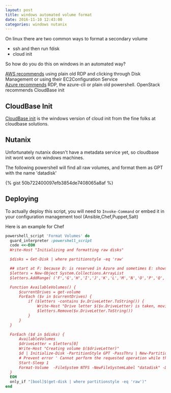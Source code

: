 ```yaml
---
layout: post
title: windows automated volume format
date: 2016-11-10 12:43:00
categories: windows nutanix
---
```


On linux there are two common ways to format a secondary volume

- ssh and then run fdisk
- cloud init

So how do you do this on windows in an automated way? 

[AWS recommends](http://docs.aws.amazon.com/AWSEC2/latest/WindowsGuide/ebs-using-volumes.html) using plain old RDP and clicking through Disk Management or using their EC2Configuration Service   
[Azure recommends](https://azure.microsoft.com/en-us/documentation/articles/virtual-machines-windows-classic-attach-disk/) RDP, the azure-cli or plain old powershell. 
OpenStack recommends CloudBase init  

## CloudBase Init

[CloudBase init](https://cloudbase.it/cloudbase-init/) is the windows version of cloud init from the fine folks at cloudbase solutions.


## Nutanix

Unfortunately nutanix doesn't have a metadata service yet, so cloudbase init wont work on windows machines. 

The following powershell will find all raw volumes, and format them as GPT with the name 'datadisk'


{% gist 50b722400097efb3854de7408065a8af %}


## Deploying

To actually deploy this script, you will need to `Invoke-Command` or embed it in your configuration management tool (Ansible,Chef,Puppet,Salt)

Here is an example for Chef

```ruby
powershell_script 'Format Volumes' do
  guard_interpreter :powershell_script
  code <<-EOH
  Write-Host "Initializing and formatting raw disks"

  $disks = Get-Disk | where partitionstyle -eq 'raw'

  ## start at F: because D: is reserved in Azure and sometimes E: shows up as a CD drive in Azure
  $letters = New-Object System.Collections.ArrayList
  $letters.AddRange( ('F','G','H','I','J','K','L','M','N','O','P','Q','R','S','T','U','V','W','X','Y','Z') )

  Function AvailableVolumes() {
      $currentDrives = get-volume
      ForEach ($v in $currentDrives) {
          if ($letters -contains $v.DriveLetter.ToString()) {
              Write-Host "Drive letter $($v.DriveLetter) is taken, moving to next letter"
              $letters.Remove($v.DriveLetter.ToString())
          }
      }
  }

  ForEach ($d in $disks) {
      AvailableVolumes
      $driveLetter = $letters[0]
      Write-Host "Creating volume $($driveLetter)"
      $d | Initialize-Disk -PartitionStyle GPT -PassThru | New-Partition -DriveLetter $driveLetter  -UseMaximumSize
      # Prevent error ' Cannot perform the requested operation while the drive is read only'
      Start-Sleep 1
      Format-Volume  -FileSystem NTFS -NewFileSystemLabel "datadisk" -DriveLetter $driveLetter -Confirm:$false
  }
  EOH
  only_if "[bool]$(get-disk | where partitionstyle -eq 'raw')"
end
```
